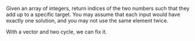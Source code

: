 Given an array of integers, return indices of the two numbers such that they add up to a specific target.
You may assume that each input would have exactly one solution, and you may not use the same element twice.

With a vector and two cycle, we can fix it.
